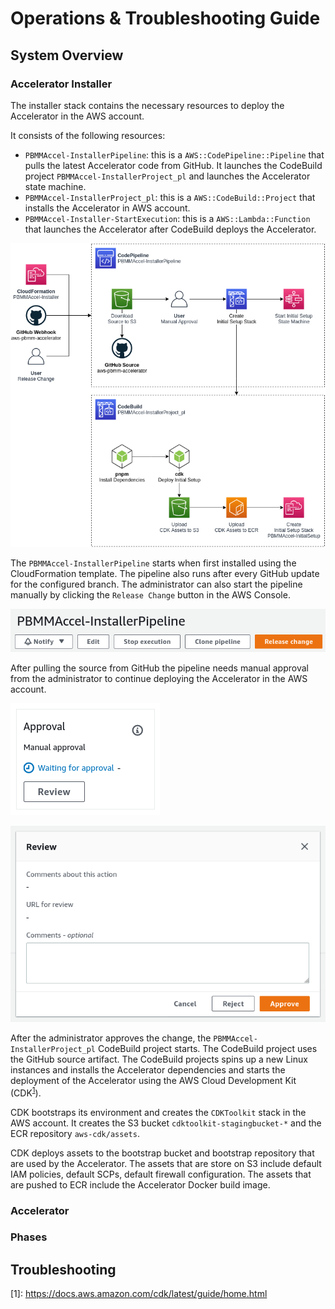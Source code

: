 # Operations & Troubleshooting Guide

## System Overview

### Accelerator Installer

The installer stack contains the necessary resources to deploy the Accelerator in the AWS account.

It consists of the following resources:

- `PBMMAccel-InstallerPipeline`: this is a `AWS::CodePipeline::Pipeline` that pulls the latest Accelerator code from
  GitHub. It launches the CodeBuild project `PBMMAccel-InstallerProject_pl` and launches the Accelerator state machine.
- `PBMMAccel-InstallerProject_pl`: this is a `AWS::CodeBuild::Project` that installs the Accelerator in AWS account.
- `PBMMAccel-Installer-StartExecution`: this is a `AWS::Lambda::Function` that launches the Accelerator after
  CodeBuild deploys the Accelerator.

![Installer Diagram](./diagrams/installer.png)

The `PBMMAccel-InstallerPipeline` starts when first installed using the CloudFormation template. The pipeline also runs
after every GitHub update for the configured branch. The administrator can also start the pipeline manually by clicking
the `Release Change` button in the AWS Console.

![CodePipeline Release Change](./images/codepipeline-release-change.png)

After pulling the source from GitHub the pipeline needs manual approval from the administrator to continue deploying
the Accelerator in the AWS account.

![CodePipeline Manual Approval](./images/codepipeline-approval.png)

![CodePipeline Manual Approval Popup](./images/codepipeline-approval-popup.png)

After the administrator approves the change, the `PBMMAccel-InstallerProject_pl` CodeBuild project starts. The CodeBuild
project uses the GitHub source artifact. The CodeBuild projects spins up a new Linux instances and installs the
Accelerator dependencies and starts the deployment of the Accelerator using the AWS Cloud Development Kit (CDK<sup>[1](#cdk)</sup>).

CDK bootstraps its environment and creates the `CDKToolkit` stack in the AWS account. It creates the S3 bucket `cdktoolkit-stagingbucket-*`
and the ECR repository `aws-cdk/assets`.

CDK deploys assets to the bootstrap bucket and bootstrap repository that are used by the Accelerator. The assets that are
store on S3 include default IAM policies, default SCPs, default firewall configuration. The assets that are pushed to ECR
include the Accelerator Docker build image.

### Accelerator

### Phases

## Troubleshooting




<a name="cdk">[1]</a>: https://docs.aws.amazon.com/cdk/latest/guide/home.html
